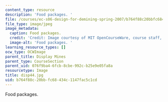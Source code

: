 ```yaml
---
content_type: resource
description: 'Food packages. '
file: /courses/ec-s06-design-for-demining-spring-2007/b764f88c20bbfc68434c1147fac5c1cd_disp44.jpg
file_type: image/jpeg
image_metadata:
  caption: Food packages.
  credit: 'Credit: Image courtesy of MIT OpenCourseWare, course staff, and students.'
  image-alt: 'Food packages. '
learning_resource_types: []
ocw_type: OCWImage
parent_title: Display Mines
parent_type: CourseSection
parent_uid: 076f9ba4-6fcb-8cbe-992c-b25e9e05fa8a
resourcetype: Image
title: disp44.jpg
uid: b764f88c-20bb-fc68-434c-1147fac5c1cd
---
```

Food packages. 

